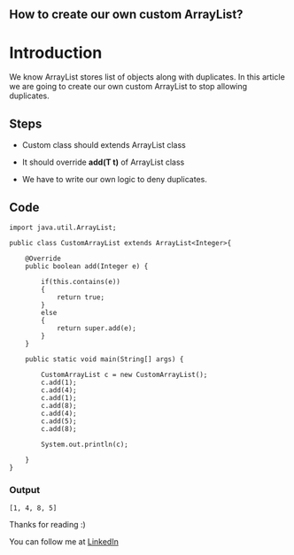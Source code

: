## How to create our own custom ArrayList?

# Introduction

We know ArrayList stores list of objects along with duplicates. In this article we are going to create our own custom ArrayList to stop allowing duplicates.

## Steps

- Custom class should extends ArrayList class

- It should override **add(T t)** of ArrayList class

- We have to write our own logic to deny duplicates.

## Code

```
import java.util.ArrayList;

public class CustomArrayList extends ArrayList<Integer>{
	
	@Override
	public boolean add(Integer e) {
		
		if(this.contains(e))
		{
			return true;
		}
		else
		{
			return super.add(e);
		}
	}

	public static void main(String[] args) {
		
		CustomArrayList c = new CustomArrayList();
		c.add(1);
		c.add(4);
		c.add(1);
		c.add(8);
		c.add(4);
		c.add(5);
		c.add(8);
		
		System.out.println(c);

	}
}
``` 

### Output

```
[1, 4, 8, 5]
``` 


Thanks for reading :)

You can follow me at  [LinkedIn](https://www.linkedin.com/in/shivaprasadgurram/) 
